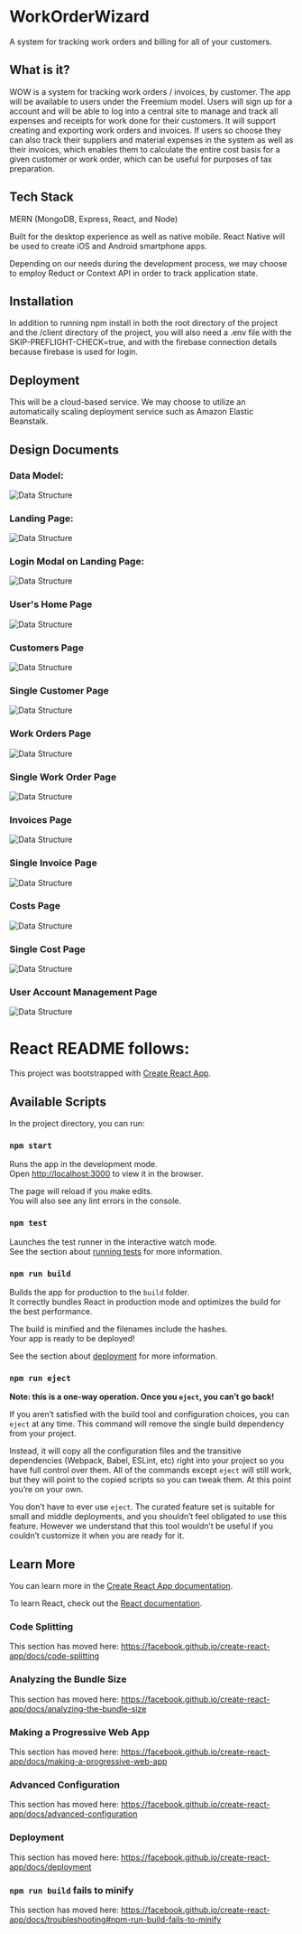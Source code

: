 # WorkOrderWizard
A system for tracking work orders and billing for all of your customers.

## What is it?
WOW is a system for tracking work orders / invoices, by customer. The app will be available to users under the Freemium model. Users will sign up for a account and will be able to log into a central site to manage and track all expenses and receipts for work done for their customers. It will support creating and exporting work orders and invoices. If users so choose they can also track their suppliers and material expenses in the system as well as their invoices, which enables them to calculate the entire cost basis for a given customer or work order, which can be useful for purposes of tax preparation.

## Tech Stack
MERN (MongoDB, Express, React, and Node)

Built for the desktop experience as well as native mobile. React Native will be used to create iOS and Android smartphone apps.

Depending on our needs during the development process, we may choose to employ Reduct or Context API in order to track application state.

## Installation
In addition to running npm install in both the root directory of the project and the /client directory of the project, you will also need a .env file with the SKIP-PREFLIGHT-CHECK=true, and with the firebase connection details because firebase is used for login.

## Deployment
This will be a cloud-based service. We may choose to utilize an automatically scaling deployment service such as Amazon Elastic Beanstalk.

## Design Documents

### Data Model:
![Data Structure](./api/wireframe_pics/Data_Structure.jpg)

### Landing Page:
![Data Structure](./api/wireframe_pics/Landing_Page.jpg)

### Login Modal on Landing Page:
![Data Structure](./api/wireframe_pics/Login_Page.jpg)

### User's Home Page
![Data Structure](./api/wireframe_pics/User_Home_Page.jpg)

### Customers Page
![Data Structure](./api/wireframe_pics/Customers_Page.jpg)

### Single Customer Page
![Data Structure](./api/wireframe_pics/Single_Customer_Page.jpg)

### Work Orders Page
![Data Structure](./api/wireframe_pics/Work_Orders_Page.jpg)

### Single Work Order Page
![Data Structure](./api/wireframe_pics/Single_Work_Order_Page.jpg)

### Invoices Page
![Data Structure](./api/wireframe_pics/Invoices_Page.jpg)

### Single Invoice Page
![Data Structure](./api/wireframe_pics/Single_Invoice_Page.jpg)

### Costs Page
![Data Structure](./api/wireframe_pics/Costs_page.jpg)

### Single Cost Page
![Data Structure](./api/wireframe_pics/Single_Cost_Page.jpg)

### User Account Management Page
![Data Structure](./api/wireframe_pics/Account_Page.jpg)

# React README follows:

This project was bootstrapped with [Create React App](https://github.com/facebook/create-react-app).

## Available Scripts

In the project directory, you can run:

### `npm start`

Runs the app in the development mode.<br>
Open [http://localhost:3000](http://localhost:3000) to view it in the browser.

The page will reload if you make edits.<br>
You will also see any lint errors in the console.

### `npm test`

Launches the test runner in the interactive watch mode.<br>
See the section about [running tests](https://facebook.github.io/create-react-app/docs/running-tests) for more information.

### `npm run build`

Builds the app for production to the `build` folder.<br>
It correctly bundles React in production mode and optimizes the build for the best performance.

The build is minified and the filenames include the hashes.<br>
Your app is ready to be deployed!

See the section about [deployment](https://facebook.github.io/create-react-app/docs/deployment) for more information.

### `npm run eject`

**Note: this is a one-way operation. Once you `eject`, you can’t go back!**

If you aren’t satisfied with the build tool and configuration choices, you can `eject` at any time. This command will remove the single build dependency from your project.

Instead, it will copy all the configuration files and the transitive dependencies (Webpack, Babel, ESLint, etc) right into your project so you have full control over them. All of the commands except `eject` will still work, but they will point to the copied scripts so you can tweak them. At this point you’re on your own.

You don’t have to ever use `eject`. The curated feature set is suitable for small and middle deployments, and you shouldn’t feel obligated to use this feature. However we understand that this tool wouldn’t be useful if you couldn’t customize it when you are ready for it.

## Learn More

You can learn more in the [Create React App documentation](https://facebook.github.io/create-react-app/docs/getting-started).

To learn React, check out the [React documentation](https://reactjs.org/).

### Code Splitting

This section has moved here: https://facebook.github.io/create-react-app/docs/code-splitting

### Analyzing the Bundle Size

This section has moved here: https://facebook.github.io/create-react-app/docs/analyzing-the-bundle-size

### Making a Progressive Web App

This section has moved here: https://facebook.github.io/create-react-app/docs/making-a-progressive-web-app

### Advanced Configuration

This section has moved here: https://facebook.github.io/create-react-app/docs/advanced-configuration

### Deployment

This section has moved here: https://facebook.github.io/create-react-app/docs/deployment

### `npm run build` fails to minify

This section has moved here: https://facebook.github.io/create-react-app/docs/troubleshooting#npm-run-build-fails-to-minify
